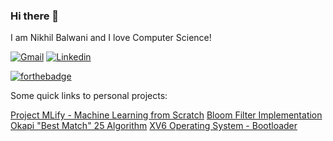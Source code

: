 ### Hi there 👋

I am Nikhil Balwani and I love Computer Science! 

[![Gmail](https://api.iconify.design/logos:google-gmail.svg?width=40&height=40)](mailto:nikhilbalwani1998@gmail.com) 
[![Linkedin](https://api.iconify.design/openmoji:linkedin.svg?width=40&height=40)](https://www.linkedin.com/in/nikhilbalwani/)

[![forthebadge](https://forthebadge.com/images/badges/built-with-love.svg)](https://forthebadge.com)

Some quick links to personal projects:

[Project MLify - Machine Learning from Scratch](https://github.com/nikhilbalwani/mlify/tree/master/notebooks)
[Bloom Filter Implementation](https://github.com/nikhilbalwani/bloom-filter)
[Okapi "Best Match" 25 Algorithm](https://github.com/nikhilbalwani/okapi-bm25)
[XV6 Operating System - Bootloader](https://github.com/nikhilbalwani/xv6-PDOS-bootloader)

<!--
**nikhilbalwani/nikhilbalwani** is a ✨ _special_ ✨ repository because its `README.md` (this file) appears on your GitHub profile.

Here are some ideas to get you started:

- 🔭 I’m currently working on ...
- 🌱 I’m currently learning ...
- 👯 I’m looking to collaborate on ...
- 🤔 I’m looking for help with ...
- 💬 Ask me about ...
- 📫 How to reach me: ...
- 😄 Pronouns: ...
- ⚡ Fun fact: ...
-->
